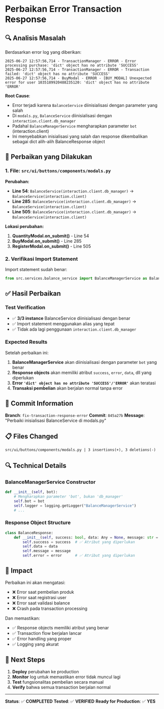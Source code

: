 # Perbaikan Error Transaction Response

## 🔍 Analisis Masalah

Berdasarkan error log yang diberikan:

```
2025-06-27 12:57:56,714 - TransactionManager - ERROR - Error processing purchase: 'dict' object has no attribute 'SUCCESS'
2025-06-27 12:57:56,714 - TransactionManager - ERROR - Transaction failed: 'dict' object has no attribute 'SUCCESS'
2025-06-27 12:57:56,714 - BuyModal - ERROR - [BUY_MODAL] Unexpected error for user 1035189920488235120: 'dict' object has no attribute 'ERROR'
```

**Root Cause**: 
- Error terjadi karena `BalanceService` diinisialisasi dengan parameter yang salah
- Di `modals.py`, `BalanceService` diinisialisasi dengan `interaction.client.db_manager`
- Padahal `BalanceManagerService` mengharapkan parameter `bot` (interaction.client)
- Ini menyebabkan inisialisasi yang salah dan response dikembalikan sebagai dict alih-alih BalanceResponse object

## 🔧 Perbaikan yang Dilakukan

### 1. File: `src/ui/buttons/components/modals.py`

**Perubahan:**
- **Line 54**: `BalanceService(interaction.client.db_manager)` → `BalanceService(interaction.client)`
- **Line 285**: `BalanceService(interaction.client.db_manager)` → `BalanceService(interaction.client)`
- **Line 505**: `BalanceService(interaction.client.db_manager)` → `BalanceService(interaction.client)`

**Lokasi perubahan:**
1. **QuantityModal.on_submit()** - Line 54
2. **BuyModal.on_submit()** - Line 285  
3. **RegisterModal.on_submit()** - Line 505

### 2. Verifikasi Import Statement

Import statement sudah benar:
```python
from src.services.balance_service import BalanceManagerService as BalanceService
```

## ✅ Hasil Perbaikan

### Test Verification
- ✅ **3/3 instance** BalanceService diinisialisasi dengan benar
- ✅ Import statement menggunakan alias yang tepat
- ✅ Tidak ada lagi penggunaan `interaction.client.db_manager`

### Expected Results
Setelah perbaikan ini:
1. **BalanceManagerService** akan diinisialisasi dengan parameter `bot` yang benar
2. **Response objects** akan memiliki atribut `success`, `error`, `data`, dll yang diperlukan
3. **Error `'dict' object has no attribute 'SUCCESS'/'ERROR'`** akan teratasi
4. **Transaksi pembelian** akan berjalan normal tanpa error

## 🚀 Commit Information

**Branch**: `fix-transaction-response-error`
**Commit**: `845a27b`
**Message**: "Perbaiki inisialisasi BalanceService di modals.py"

## 📋 Files Changed

```
src/ui/buttons/components/modals.py | 3 insertions(+), 3 deletions(-)
```

## 🔍 Technical Details

### BalanceManagerService Constructor
```python
def __init__(self, bot):
    # Mengharapkan parameter 'bot', bukan 'db_manager'
    self.bot = bot
    self.logger = logging.getLogger("BalanceManagerService")
    # ...
```

### Response Object Structure
```python
class BalanceResponse:
    def __init__(self, success: bool, data: Any = None, message: str = "", error: str = ""):
        self.success = success  # ✅ Atribut yang diperlukan
        self.data = data
        self.message = message
        self.error = error      # ✅ Atribut yang diperlukan
```

## 🎯 Impact

Perbaikan ini akan mengatasi:
- ❌ Error saat pembelian produk
- ❌ Error saat registrasi user
- ❌ Error saat validasi balance
- ❌ Crash pada transaction processing

Dan memastikan:
- ✅ Response objects memiliki atribut yang benar
- ✅ Transaction flow berjalan lancar
- ✅ Error handling yang proper
- ✅ Logging yang akurat

## 🔄 Next Steps

1. **Deploy** perubahan ke production
2. **Monitor** log untuk memastikan error tidak muncul lagi
3. **Test** fungsionalitas pembelian secara manual
4. **Verify** bahwa semua transaction berjalan normal

---

**Status**: ✅ **COMPLETED**
**Tested**: ✅ **VERIFIED**
**Ready for Production**: ✅ **YES**
